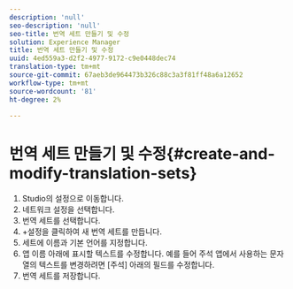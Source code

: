 ```yaml
---
description: 'null'
seo-description: 'null'
seo-title: 번역 세트 만들기 및 수정
solution: Experience Manager
title: 번역 세트 만들기 및 수정
uuid: 4ed559a3-d2f2-4977-9172-c9e0448dec74
translation-type: tm+mt
source-git-commit: 67aeb3de964473b326c88c3a3f81ff48a6a12652
workflow-type: tm+mt
source-wordcount: '81'
ht-degree: 2%

---
```



# 번역 세트 만들기 및 수정{#create-and-modify-translation-sets}

1. Studio의 설정으로 이동합니다.
1. 네트워크 설정을 선택합니다.
1. 번역 세트를 선택합니다.
1. +설정을 클릭하여 새 번역 세트를 만듭니다.
1. 세트에 이름과 기본 언어를 지정합니다.
1. 앱 이름 아래에 표시할 텍스트를 수정합니다. 예를 들어 주석 앱에서 사용하는 문자열의 텍스트를 변경하려면 [주석] 아래의 필드를 수정합니다.
1. 번역 세트를 저장합니다.
